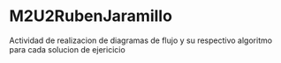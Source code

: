 # M2U2RubenJaramillo
Actividad de realizacion de diagramas de flujo y su respectivo algoritmo para cada solucion de ejericicio
